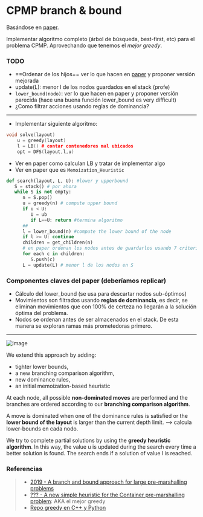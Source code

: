 CPMP branch & bound
===
Basándose en [paper](https://drive.google.com/file/d/1Lo2IArfDTUvpzhTbkrUWXqi7PfQr_tvQ/view).

Implementar algoritmo completo (árbol de búsqueda, best-first, etc) para el problema CPMP. Aprovechando que tenemos el *mejor greedy*.

### TODO

* ==Ordenar de los hijos== ver lo que hacen en [paper](https://drive.google.com/file/d/1Lo2IArfDTUvpzhTbkrUWXqi7PfQr_tvQ/view) y proponer versión mejorada
* update(L): menor l de los nodos guardados en el stack (profe)
*  `lower_bound(nodo)`: ver lo que hacen en paper y proponer versión parecida (hace una buena función lower_bound es very difficult)
* ¿Como filtrar acciones usando reglas de dominancia?

---
* Implementar siguiente algoritmo:

````c++
void solve(layout)    
    u = greedy(layout) 
    l = LB() # contar contenedores mal ubicados
    opt = DFS(layout,l,u) 
````

* Ver en paper como calculan LB y tratar de implementar algo
* Ver en paper que es `Memoization_Heuristic`

````python
def search(layout, L, U): #lower y upperbound
   S = stack() # por ahora
   while S is not empty:
      n = S.pop()
      u = greedy(n) # compute upper bound
      if u < U: 
         U = ub
         if L==U: return #termina algoritmo
      ##
      l = lower_bound(n) #compute the lower bound of the node
      if l >= U: continue
      children = get_children(n) 
      # en paper ordenan los nodos antes de guardarlos usando 7 criterios
      for each c in children:
         S.push(c)
      L = update(L) # menor l de los nodos en S
````

### Componentes claves del paper (deberíamos replicar)

- Cálculo del lower_bound (se usa para descartar nodos sub-óptimos)
- Movimientos son filtrados usando **reglas de dominancia**, es decir, se eliminan movimientos que con 100% de certeza no llegarán a la solución óptima del problema.
- Nodos se ordenan antes de ser almacenados en el stack. De esta manera se exploran ramas más prometedoras primero.


---

![image](https://i.imgur.com/inpzkaD.png)

We extend this approach by adding:
- tighter lower bounds, 
- a new branching comparison algorithm, 
- new dominance rules, 
- an initial memoization-based heuristic

At each node, all possible **non-dominated moves** are performed and the branches are ordered according to our **branching comparison algorithm**.

A move is dominated when one of the dominance rules is satisfied
or the **lower bound of the layout** is larger than the current depth
limit. --> calcula lower-bounds en cada nodo.

We try to complete partial solutions by using the **greedy heuristic algorithm**. In this way, the value u is updated during the search every time a better solution is found. The search ends if a solution of value l is reached.


### Referencias
> - [2019 - A branch and bound approach for large pre-marshalling problems](https://drive.google.com/file/d/1Lo2IArfDTUvpzhTbkrUWXqi7PfQr_tvQ/view)
> - [??? - A new simple heuristic for the Container pre-marshalling problem](https://www.overleaf.com/read/vfmzmfmbvqpt): AKA el mejor greedy
> - [Repo greedy en C++ y Python](https://github.com/rilianx/cpmp/)
<!--stackedit_data:
eyJoaXN0b3J5IjpbLTEyOTEyMzYyMDYsLTMzNjk4MjYyOCwtND
Y2NjU3MzAwLDI3MzYwMTUwNiwxNTU3NTIzNjgsMTQxNTU0MTE1
MywtMTIwMzMxOTk0NCwtMTkyNzI0MTUxNCwxNDk5NTk1ODkxXX
0=
-->